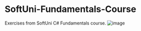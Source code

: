 # SoftUni-Fundamentals-Course
 Exercises from SoftUni C# Fundamentals course.
![image](https://user-images.githubusercontent.com/114016354/200377123-99fa8354-fdc0-4172-99cb-c9608cd88599.png)

